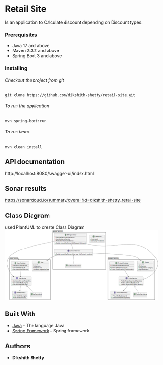 # Retail Site

Is an application to Calculate discount depending on Discount types.

### Prerequisites

- Java 17 and above
- Maven 3.3.2 and above
- Spring Boot 3 and above

### Installing

###### Checkout the project from git

```
git clone https://github.com/dikshith-shetty/retail-site.git
```

###### To run the application
```
mvn spring-boot:run
```

###### To run tests

```
mvn clean install
```

## API documentation
http://localhost:8080/swagger-ui/index.html


## Sonar results
https://sonarcloud.io/summary/overall?id=dikshith-shetty_retail-site

## Class Diagram
used PlantUML to create Class Diagram
![Class Diagram](./ClassDiagramScreenshot.png)

## Built With

* [Java](https://docs.oracle.com/en/java/) - The language Java
* [Spring Framework](https://spring.io/) - Spring framework


## Authors

* **Dikshith Shetty**



